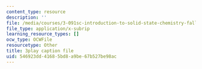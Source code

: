 ```yaml
---
content_type: resource
description: ''
file: /media/courses/3-091sc-introduction-to-solid-state-chemistry-fall-2010/546923dd41685bd8a9be67b527be98ac_0oqHExM3_Ko.vtt
file_type: application/x-subrip
learning_resource_types: []
ocw_type: OCWFile
resourcetype: Other
title: 3play caption file
uid: 546923dd-4168-5bd8-a9be-67b527be98ac
---
```

